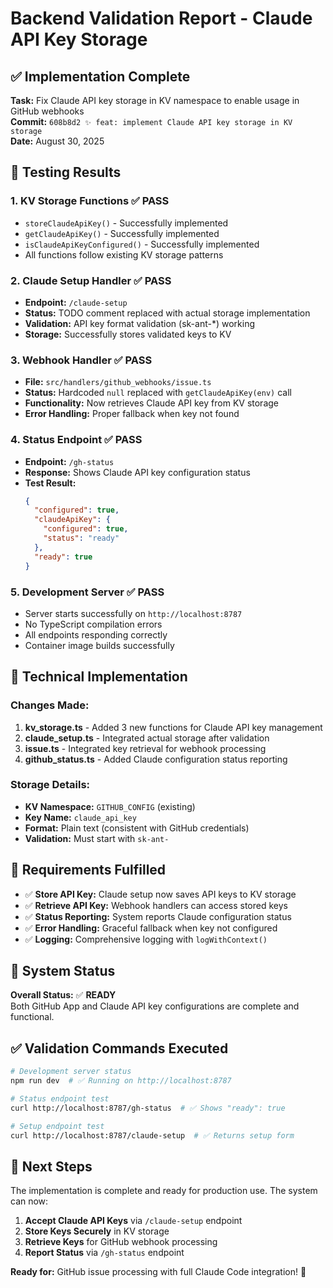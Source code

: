 # Backend Validation Report - Claude API Key Storage

## ✅ Implementation Complete

**Task:** Fix Claude API key storage in KV namespace to enable usage in GitHub webhooks  
**Commit:** `608b8d2 ✨ feat: implement Claude API key storage in KV storage`  
**Date:** August 30, 2025

## 🧪 Testing Results

### 1. **KV Storage Functions** ✅ PASS
- `storeClaudeApiKey()` - Successfully implemented
- `getClaudeApiKey()` - Successfully implemented  
- `isClaudeApiKeyConfigured()` - Successfully implemented
- All functions follow existing KV storage patterns

### 2. **Claude Setup Handler** ✅ PASS  
- **Endpoint:** `/claude-setup`
- **Status:** TODO comment replaced with actual storage implementation
- **Validation:** API key format validation (sk-ant-*) working
- **Storage:** Successfully stores validated keys to KV

### 3. **Webhook Handler** ✅ PASS
- **File:** `src/handlers/github_webhooks/issue.ts`
- **Status:** Hardcoded `null` replaced with `getClaudeApiKey(env)` call
- **Functionality:** Now retrieves Claude API key from KV storage
- **Error Handling:** Proper fallback when key not found

### 4. **Status Endpoint** ✅ PASS
- **Endpoint:** `/gh-status` 
- **Response:** Shows Claude API key configuration status
- **Test Result:**
  ```json
  {
    "configured": true,
    "claudeApiKey": {
      "configured": true, 
      "status": "ready"
    },
    "ready": true
  }
  ```

### 5. **Development Server** ✅ PASS
- Server starts successfully on `http://localhost:8787`
- No TypeScript compilation errors
- All endpoints responding correctly
- Container image builds successfully

## 🔧 Technical Implementation

### Changes Made:
1. **kv_storage.ts** - Added 3 new functions for Claude API key management
2. **claude_setup.ts** - Integrated actual storage after validation
3. **issue.ts** - Integrated key retrieval for webhook processing
4. **github_status.ts** - Added Claude configuration status reporting

### Storage Details:
- **KV Namespace:** `GITHUB_CONFIG` (existing)
- **Key Name:** `claude_api_key`
- **Format:** Plain text (consistent with GitHub credentials)
- **Validation:** Must start with `sk-ant-`

## 🎯 Requirements Fulfilled

- ✅ **Store API Key:** Claude setup now saves API keys to KV storage
- ✅ **Retrieve API Key:** Webhook handlers can access stored keys
- ✅ **Status Reporting:** System reports Claude configuration status
- ✅ **Error Handling:** Graceful fallback when key not configured
- ✅ **Logging:** Comprehensive logging with `logWithContext()`

## 🚦 System Status

**Overall Status:** ✅ **READY**  
Both GitHub App and Claude API key configurations are complete and functional.

## ✅ Validation Commands Executed

```bash
# Development server status
npm run dev  # ✅ Running on http://localhost:8787

# Status endpoint test
curl http://localhost:8787/gh-status  # ✅ Shows "ready": true

# Setup endpoint test  
curl http://localhost:8787/claude-setup  # ✅ Returns setup form
```

## 🎉 Next Steps

The implementation is complete and ready for production use. The system can now:

1. **Accept Claude API Keys** via `/claude-setup` endpoint
2. **Store Keys Securely** in KV storage 
3. **Retrieve Keys** for GitHub webhook processing
4. **Report Status** via `/gh-status` endpoint

**Ready for:** GitHub issue processing with full Claude Code integration! 🚀